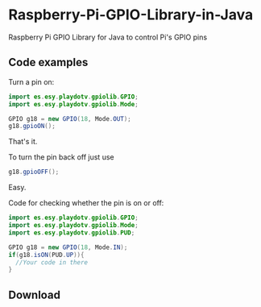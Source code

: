 # Raspberry-Pi-GPIO-Library-in-Java
Raspberry Pi GPIO Library for Java to control Pi's GPIO pins

<h2>Code examples</h2>

Turn a pin on:
```java
import es.esy.playdotv.gpiolib.GPIO;
import es.esy.playdotv.gpiolib.Mode;

GPIO g18 = new GPIO(18, Mode.OUT);
g18.gpioON();
```
That's it.

To turn the pin back off just use
```java 
g18.gpioOFF();
```
Easy.

Code for checking whether the pin is on or off:

```java
import es.esy.playdotv.gpiolib.GPIO;
import es.esy.playdotv.gpiolib.Mode;
import es.esy.playdotv.gpiolib.PUD;

GPIO g18 = new GPIO(18, Mode.IN);
if(g18.isON(PUD.UP)){
  //Your code in there
}
```
<h2>Download</h2>
